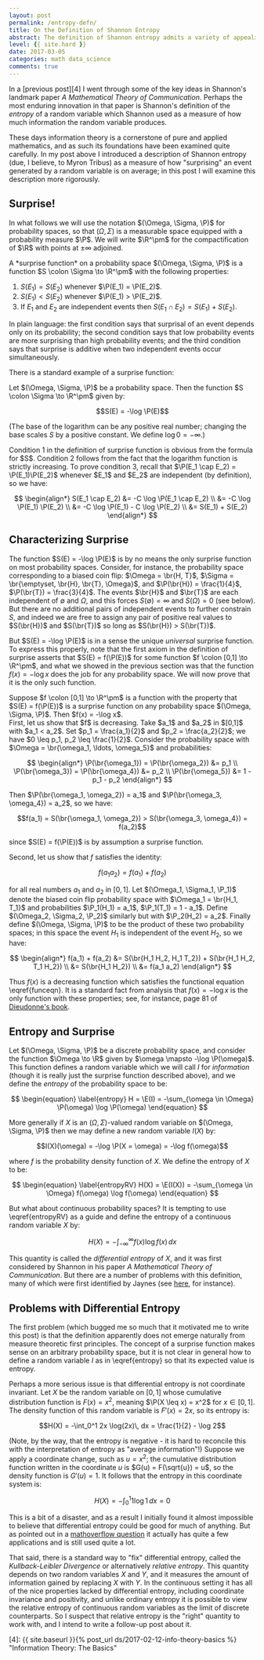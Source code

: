 ```yaml
---
layout: post
permalink: /entropy-defn/
title: On the Definition of Shannon Entropy
abstract: The definition of Shannon entropy admits a variety of appealing characterizations; here I will explore the characterization via "average surprisal".
level: {{ site.hard }}
date: 2017-03-05
categories: math data_science
comments: true
---
```


In a [previous post][4] I went through some of the key ideas in Shannon's landmark paper *A Mathematical Theory of Communication*.  Perhaps the most enduring innovation in that paper is Shannon's definition of the *entropy* of a random variable which Shannon used as a measure of how much information the random variable produces.

These days information theory is a cornerstone of pure and applied mathematics, and as such its foundations have been examined quite carefully.  In my post above I introduced a description of Shannon entropy (due, I believe, to Myron Tribus) as a measure of how "surprising" an event generated by a random variable is on average; in this post I will examine this description more rigorously.

## Surprise!

In what follows we will use the notation $(\Omega, \Sigma, \P)$ for probability spaces, so that $(\Omega, \Sigma)$ is a measurable space equipped with a probability measure $\P$.  We will write $\R^\pm$ for the compactification of $\R$ with points at $\pm \infty$ adjoined.

<div class="definition">
A *surprise function* on a probability space $(\Omega, \Sigma, \P)$ is a function $S \colon \Sigma \to \R^\pm$ with the following properties:

1. $S(E_1) = S(E_2)$ whenever $\P(E_1) = \P(E_2)$.
2. $S(E_1) < S(E_2)$ whenever $\P(E_1) > \P(E_2)$.
3. If $E_1$ and $E_2$ are independent events then $S(E_1 \cap E_2) = S(E_1) + S(E_2)$.
</div>

In plain language: the first condition says that surprisal of an event depends only on its probability; the second condition says that low probability events are more surprising than high probability events; and the third condition says that surprise is additive when two independent events occur simultaneously.

There is a standard example of a surprise function:

<div class="lemma">
Let $(\Omega, \Sigma, \P)$ be a probability space.  Then the function $S \colon \Sigma \to \R^\pm$ given by:

$$S(E) = -\log \P(E)$$

(The base of the logarithm can be any positive real number; changing the base scales $S$ by a positive constant.  We define $\log 0 = -\infty$.)
</div>
<div class="proof">
Condition 1 in the definition of surprise function is obvious from the formula for $S$.  Condition 2 follows from the fact that the logarithm function is strictly increasing.  To prove condition 3, recall that $\P(E_1 \cap E_2) = \P(E_1)\P(E_2)$ whenever $E_1$ and $E_2$ are independent (by definition), so we have:

$$
\begin{align*}
S(E_1 \cap E_2) &= -C \log \P(E_1 \cap E_2) \\
&= -C \log \P(E_1) \P(E_2) \\
&= -C \log \P(E_1) - C \log \P(E_2) \\
&= S(E_1) + S(E_2)
\end{align*}
$$

</div>

## Characterizing Surprise

The function $S(E) = -\log \P(E)$ is by no means the only surprise function on most probability spaces.  Consider, for instance, the probability space corresponding to a biased coin flip: $\Omega = \br{H, T}$, $\Sigma = \br{\emptyset, \br{H}, \br{T}, \Omega}$, and $\P(\br{H}) = \frac{1}{4}$, $\P(\br{T}) = \frac{3}{4}$.  The events $\br{H}$ and $\br{T}$ are each independent of $\emptyset$ and $\Omega$, and this forces $S(\emptyset) = \infty$ and $S(\Omega) = 0$ (see below).  But there are no additional pairs of independent events to further constrain $S$, and indeed we are free to assign any pair of positive real values to $S(\br{H})$ and $S(\br{T})$ so long as $S(\br{H}) > S(\br{T})$.

But $S(E) = -\log \P(E)$ is in a sense the unique *universal* surprise function.  To express this properly, note that the first axiom in the definition of surprise asserts that $S(E) = f(\P(E))$ for some function $f \colon [0,1] \to \R^\pm$, and what we showed in the previous section was that the function $f(x) = -\log x$ does the job for any probability space.  We will now prove that it is the only such function.

<div class="proposition">
Suppose $f \colon [0,1] \to \R^\pm$ is a function with the property that $S(E) = f(\P(E))$ is a surprise function on any probability space $(\Omega, \Sigma, \P)$.  Then $f(x) = -\log x$.
</div>
<div class="proof">
First, let us show that $f$ is decreasing.  Take $a_1$ and $a_2$ in $[0,1]$ with $a_1 < a_2$.  Set $p_1 = \frac{a_1}{2}$ and $p_2 = \frac{a_2}{2}$; we have $0 \leq p_1, p_2 \leq \frac{1}{2}$.  Consider the probability space with $\Omega = \br{\omega_1, \ldots, \omega_5}$ and probabilities:

$$
\begin{align*}
\P(\br{\omega_1}) = \P(\br{\omega_2}) &= p_1 \\
\P(\br{\omega_3}) = \P(\br{\omega_4}) &= p_2 \\
\P(\br{\omega_5}) &= 1 - p_1 - p_2
\end{align*}
$$

Then $\P(\br{\omega_1, \omega_2}) = a_1$ and $\P(\br{\omega_3, \omega_4}) = a_2$, so we have:

$$f(a_1) = S(\br{\omega_1, \omega_2}) > S(\br{\omega_3, \omega_4}) = f(a_2)$$

since $S(E) = f(\P(E))$ is by assumption a surprise function.

Second, let us show that $f$ satisfies the identity:

$$
\begin{equation} \label{funceqn}
f(a_1 a_2) = f(a_1) + f(a_2)
\end{equation}
$$

for all real numbers $a_1$ and $a_2$ in $[0,1]$.  Let $(\Omega_1, \Sigma_1, \P_1)$ denote the biased coin flip probability space with $\Omega_1 = \br{H_1, T_1}$ and probabilities $\P_1(H_1) = a_1$, $\P_1(T_1) = 1 - a_1$.  Define $(\Omega_2, \Sigma_2, \P_2)$ similarly but with $\P_2(H_2) = a_2$.  Finally define $(\Omega, \Sigma, \P)$ to be the product of these two probability spaces; in this space the event $H_1$ is independent of the event $H_2$, so we have:

$$
\begin{align*}
f(a_1) + f(a_2) &= S(\br{H_1 H_2, H_1 T_2}) + S(\br{H_1 H_2, T_1 H_2}) \\
&= S(\br{H_1 H_2}) \\
&= f(a_1 a_2)
\end{align*}
$$

Thus $f(x)$ is a decreasing function which satisfies the functional equation \eqref{funceqn}.  It is a standard fact from analysis that $f(x) = -\log x$ is the only function with these properties; see, for instance, page 81 of [Dieudonne's book][1].
</div>

## Entropy and Surprise

Let $(\Omega, \Sigma, \P)$ be a discrete probability space, and consider the function $\Omega \to \R$ given by $\omega \mapsto -\log \P(\omega)$.  This function defines a random variable which we will call $I$ for *information* (though it is really just the surprise function described above), and we define the *entropy* of the probability space to be:

$$
\begin{equation} \label{entropy}
H = \E(I) = -\sum_{\omega \in \Omega} \P(\omega) \log \P(\omega)
\end{equation}
$$

More generally if $X$ is an $(\Omega, \Sigma)$-valued random variable on $(\Omega, \Sigma, \P)$ then we may define a new random variable $I(X)$ by:

$$I(X)(\omega) = -\log \P(X = \omega) = -\log f(\omega)$$

where $f$ is the probability density function of $X$.  We define the entropy of $X$ to be:

$$
\begin{equation} \label{entropyRV}
H(X) = \E(I(X)) = -\sum_{\omega \in \Omega} f(\omega) \log f(\omega)
\end{equation}
$$

But what about continuous probability spaces?  It is tempting to use \eqref{entropyRV} as a guide and define the entropy of a continuous random variable $X$ by:

$$H(X) = -\int_{-\infty}^\infty f(x) \log f(x)\, dx$$

This quantity is called the *differential entropy* of $X$, and it was first considered by Shannon in his paper *A Mathematical Theory of Communication*.  But there are a number of problems with this definition, many of which were first identified by Jaynes (see [here][2], for instance).

## Problems with Differential Entropy

The first problem (which bugged me so much that it motivated me to write this post) is that the definition apparently does not emerge naturally from measure theoretic first principles.  The concept of a surprise function makes sense on an arbitrary probability space, but it is not clear in general how to define a random variable $I$ as in \eqref{entropy} so that its expected value is entropy.

Perhaps a more serious issue is that differential entropy is not coordinate invariant.  Let $X$ be the random variable on $[0,1]$ whose cumulative distribution function is $F(x) = x^2$, meaning $\P(X \leq x) = x^2$ for $x \in [0,1]$.  The density function of this random variable is $F'(x) = 2x$, so its entropy is:

$$H(X) = -\int_0^1 2x \log(2x)\, dx = \frac{1}{2} - \log 2$$

(Note, by the way, that the entropy is negative - it is hard to reconcile this with the interpretation of entropy as "average information"!)  Suppose we apply a coordinate change, such as $u = x^2$; the cumulative distribution function written in the coordinate $u$ is $G(u) = F(\sqrt{u}) = u$, so the density function is $G'(u) = 1$.  It follows that the entropy in this coordinate system is:

$$H(X) = -\int_0^1 1 \log 1\, dx = 0$$

This is a bit of a disaster, and as a result I initially found it almost impossible to believe that differential entropy could be good for much of anything.  But as pointed out in a [mathoverflow question][3] it actually has quite a few applications and is still used quite a lot.  

That said, there is a standard way to "fix" differential entropy, called the *Kullback-Leibler Divergence* or alternatively *relative entropy*.  This quantity depends on two random variables $X$ and $Y$, and it measures the amount of information gained by replacing $X$ with $Y$.  In the continuous setting it has all of the nice properties lacked by differential entropy, including coordinate invariance and positivity, and unlike ordinary entropy it is possible to view the relative entropy of continuous random variables as the limit of discrete counterparts.  So I suspect that relative entropy is the "right" quantity to work with, and I intend to write a follow-up post about it.


[1]: https://archive.org/details/FoundationsOfModernAnalysis_578 "Foundations of Modern Analysis"
[2]: http://bayes.wustl.edu/etj/articles/prior.pdf "Prior Probabilities"
[3]: http://mathoverflow.net/questions/162301/intrinsic-significance-of-differential-entropy "Intrinsic significance of differential entropy"
[4]: {{ site.baseurl }}{% post_url ds/2017-02-12-info-theory-basics %} "Information Theory: The Basics"
